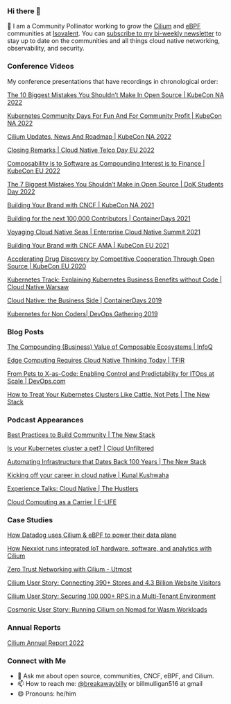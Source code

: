 ### Hi there 👋
🐝 I am a Community Pollinator working to grow the [Cilium](https://github.com/cilium/cilium) and [eBPF](https://www.ebpf.io/) communities at [Isovalent](https://isovalent.com/). You can [subscribe to my bi-weekly newsletter](https://cilium.io/newsletter/) to stay up to date on the communities and all things cloud native networking, observability, and security.

### Conference Videos

My conference presentations that have recordings in chronological order:

[The 10 Biggest Mistakes You Shouldn’t Make In Open Source | KubeCon NA 2022](https://www.youtube.com/watch?v=InZvbdYmRrE)

[Kubernetes Community Days For Fun And For Community Profit | KubeCon NA 2022](https://www.youtube.com/watch?v=O1QSzvv2TfM)

[Cilium Updates, News And Roadmap | KubeCon NA 2022](https://www.youtube.com/watch?v=WxZr35Eyqxk)

[Closing Remarks | Cloud Native Telco Day EU 2022](https://www.youtube.com/watch?v=1mhXXHvO0A0)

[Composability is to Software as Compounding Interest is to Finance | KubeCon EU 2022](https://www.youtube.com/watch?v=25aVkm89ZT8)

[The 7 Biggest Mistakes You Shouldn’t Make in Open Source | DoK Students Day 2022](https://www.youtube.com/watch?v=D6xZ0Erw71U)

[Building Your Brand with CNCF | KubeCon NA 2021](https://www.youtube.com/watch?v=Sq0ef-VK9p4)

[Building for the next 100,000 Contributors | ContainerDays 2021](https://www.youtube.com/watch?v=O7Nw8aBUoQg)

[Voyaging Cloud Native Seas | Enterprise Cloud Native Summit 2021](https://www.youtube.com/watch?v=Hcg8uJUzc-Q)

[Building Your Brand with CNCF AMA | KubeCon EU 2021](https://www.youtube.com/watch?v=LSz255aTihY)

[Accelerating Drug Discovery by Competitive Cooperation Through Open Source | KubeCon EU 2020](https://www.youtube.com/watch?v=k5J-9d1gUd4)

[Kubernetes Track: Explaining Kubernetes Business Benefits without Code | Cloud Native Warsaw](https://www.youtube.com/watch?v=9z4uaUsnLr4)

[Cloud Native: the Business Side | ContainerDays 2019](https://www.youtube.com/watch?v=WukXwY6e8No&t=19s)

[Kubernetes for Non Coders| DevOps Gathering 2019](https://www.youtube.com/watch?v=krgzpyAe27o)


### Blog Posts

[The Compounding (Business) Value of Composable Ecosystems | InfoQ](https://www.infoq.com/articles/open-source-composable-ecosystems/)

[Edge Computing Requires Cloud Native Thinking Today | TFIR](https://www.tfir.io/edge-computing-requires-cloud-native-thinking-today/)

[From Pets to X-as-Code: Enabling Control and Predictability for ITOps at Scale | DevOps.com](https://devops.com/from-pets-to-x-as-code-enabling-control-and-predictability-for-itops-at-scale/)

[How to Treat Your Kubernetes Clusters Like Cattle, Not Pets | The New Stack](https://thenewstack.io/how-to-treat-your-kubernetes-clusters-like-cattle-not-pets/)

### Podcast Appearances

[Best Practices to Build Community | The New Stack](https://www.youtube.com/watch?v=RXlmw19TPow)

[Is your Kubernetes cluster a pet? | Cloud Unfiltered](https://soundcloud.com/cloudunfiltered/ep91-is-your-kubernetes-cluster-a-pet-with-bill-mulligan)

[Automating Infrastructure that Dates Back 100 Years | The New Stack](https://thenewstack.io/automating-infrastructure-that-dates-back-100-years/)

[Kicking off your career in cloud native | Kunal Kushwaha](https://www.youtube.com/watch?v=F9GiJ10fnW4)

[Experience Talks: Cloud Native | The Hustlers](https://www.youtube.com/watch?v=CSrn2IBao-w)

[Cloud Computing as a Carrier | E-LIFE](https://www.youtube.com/watch?v=XwMpcZkqrck)

### Case Studies

[How Datadog uses Cilium & eBPF to power their data plane](https://www.cncf.io/case-studies/datadog/)

[How Nexxiot runs integrated IoT hardware, software, and analytics with Cilium](https://www.cncf.io/case-studies/nexxiot/)

[Zero Trust Networking with Cilium - Utmost](https://www.cncf.io/case-studies/utmost/)

[Cilium User Story: Connecting 390+ Stores and 4.3 Billion Website Visitors](https://cilium.io/blog/2023/01/05/retail-user-story/)

[Cilium User Story: Securing 100,000+ RPS in a Multi-Tenant Environment](https://cilium.io/blog/2022/10/13/publishing-user-story/)

[Cosmonic User Story: Running Cilium on Nomad for Wasm Workloads](https://cilium.io/blog/2023/01/18/cosmonic-user-story/)

### Annual Reports

[Cilium Annual Report 2022](https://github.com/cilium/cilium.io/blob/main/Annual-Reports/Cilium%20Annual%20Report%202022.pdf)

### Connect with Me


- 💬 Ask me about open source, communities, CNCF, eBPF, and Cilium.
- 📫 How to reach me: [@breakawaybilly](https://twitter.com/breakawaybilly) or billmulligan516 at gmail
- 😄 Pronouns: he/him

